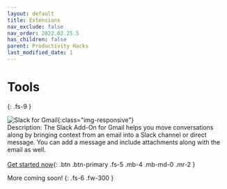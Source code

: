 ```yaml
---
layout: default
title: Extensions
nav_exclude: false
nav_order: 2022.02.25.5
has_children: false
parent: Productivity Hacks
last_modified_date: 1
---
```


# Tools
{: .fs-9 }

![Slack for Gmail ](https://lh3.googleusercontent.com/-hS1OehccWvc/XJS-Ix7XCqI/AAAAAAAAAEY/BuUZbEIuIJcsB6soRXrOfUF63Z03rjgGACLcBGAs/s400/Slack_Mark-124x124.png){:class="img-responsive"}<br>
Description: The Slack Add-On for Gmail helps you move conversations along by bringing context from an email into a Slack channel or direct message. You can add a message and include attachments along with the email as well.<br><br>
[Get started now](https://workspace.google.com/marketplace/app/slack_for_gmail/533288507123?hl=en&pann=gaw){: .btn .btn-primary .fs-5 .mb-4 .mb-md-0 .mr-2 }<br>

More coming soon!
{: .fs-6 .fw-300 }